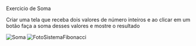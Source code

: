 Exercicio de Soma

Criar uma tela que receba dois valores de número inteiros e ao clicar em um botão faça a soma desses valores e mostre o resultado



![Soma](https://user-images.githubusercontent.com/48251038/74596988-d9747c00-5035-11ea-9bea-52609f6fe167.JPG)
![FotoSistemaFibonacci](https://user-images.githubusercontent.com/48251038/74596891-20fa0880-5034-11ea-810b-1b26cd64ff53.png)
